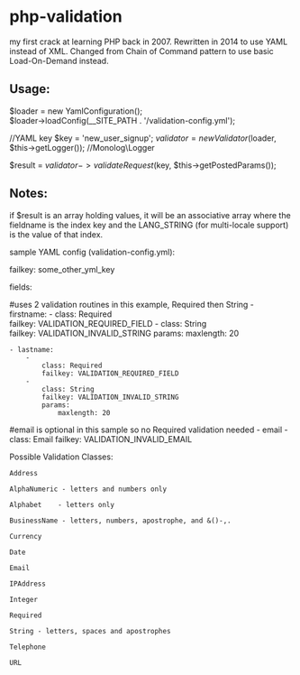 php-validation
==============

my first crack at learning PHP back in 2007. Rewritten in 2014 to use YAML instead of XML.
Changed from Chain of Command pattern to use basic Load-On-Demand instead.


Usage:
-----

$loader = new YamlConfiguration();        
$loader->loadConfig(__SITE_PATH . '/validation-config.yml');

//YAML key
$key = 'new_user_signup';
$validator = new Validator($loader, $this->getLogger()); //Monolog\Logger

$result = $validator->validateRequest($key, $this->getPostedParams());

Notes:
------
if $result is an array holding values, it will be an associative array
where the fieldname is the index key and the LANG_STRING (for multi-locale
support) is the value of that index.

sample YAML config (validation-config.yml):

failkey: some_other_yml_key

fields:

#uses 2 validation routines in this example, Required then String
    - firstname:
        - 
            class: Required      
            failkey: VALIDATION_REQUIRED_FIELD
        - 
            class: String    
            failkey: VALIDATION_INVALID_STRING
            params:
                maxlength: 20

    - lastname:
        - 
            class: Required       
            failkey: VALIDATION_REQUIRED_FIELD         
        - 
            class: String
            failkey: VALIDATION_INVALID_STRING
            params:
                maxlength: 20
                
#email is optional in this sample so no Required validation needed
    - email
        -
            class: Email
            failkey: VALIDATION_INVALID_EMAIL
            
				
Possible Validation Classes:

	Address
	
	AlphaNumeric - letters and numbers only
	
	Alphabet	- letters only
	
	BusinessName - letters, numbers, apostrophe, and &()-,.
	
	Currency
	
	Date
	
	Email
	
	IPAddress
	
	Integer
	
	Required
	
	String - letters, spaces and apostrophes
	
	Telephone
	
	URL
